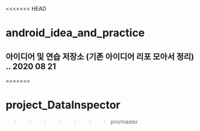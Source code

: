 <<<<<<< HEAD
# android_idea_and_practice

## 아이디어 및 연습 저장소 (기존 아이디어 리포 모아서 정리) .. 2020 08 21
=======
# project_DataInspector
>>>>>>> pro/master
